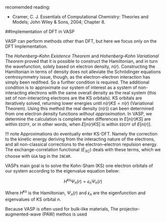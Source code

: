 recomemded reading:
 
- Cramer, C. J. Essentials of Computational Chemistry: Theories and Models; John
Wiley & Sons, 2004; Chapter 8.

##Implementation of DFT in VASP

VASP can perform methods other than DFT, but here we focus only on the DFT Implementation.

The *Hohenberg–Kohn Existence Theorem* and *Hohenberg–Kohn Variational Theorem* proved that it is possible to construct the Hamiltonian, and in turn the wavefunction, solely based on electron density, $n(r)$. Constructing the Hamiltonian in terms of density does not alleviate the Schrödinger equations centrosymmetry issue, though, as the electron-electron interaction has simply been redifned. So a further condition is required. The additional condition is to approximate our system of interest as a system of non-interacting electrons with the same overall density as the real system (this set of non-interacting electrons are the KS orbitals). KS orbitals are iteratively solved, returning lower energies until $n(r)KS=n(r)$ (Variational Theorem). Using this method the real density ($n(r)$) can been determined from one electron density functions *without approximation*. In VASP, we determine the calculation is complete when differences in $E[n(r)KS]$ are within `EDIFF`, or in other words, when $E[n(r)KS]$ is within `EDIFF` of $E[n(r)]$.

!!! note
    Approximations do eventually enter KS-DFT. Namely the correction to the kinetic energy deriving from the interacting nature of the electrons, and all non-classical corrections to the electron–electron repulsion energy. The exchange-correlation functional ($E_{XC}$) deals with these terms, which we choose with `GGA` tag in the `INCAR`.

VASPs main goal is to solve the Kohn-Sham (KS) one electron orbitals of our system according to the eigenvalue equation below:

$$
H^{ks}\Psi_n(r)=\epsilon_n \Psi_n(r)
$$

Where $H^{ks}$ is the Hamiltonian, $\Psi_n(r)$ and $\epsilon_n$ are the eigenfunction and eigenvalues of KS orbital $n$. 

Because VASP is often used for bulk-like materials,         The projector-augmented-wave (PAW) methos is used 
